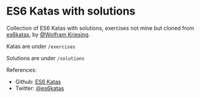# ES6 Katas with solutions

Collection of ES6 Katas with solutions, exercises not mine but cloned from [es6katas](http://es6katas.org/), by [@Wolfram Kriesing](http://twitter.com/wolframkriesing).

Katas are under `/exercises`

Solutions are under `/solutions`

References:
* Github: [ES6 Katas](http://github.com/tddbin/katas)
* Twitter: [@es6katas](https://twitter.com/es6katas)